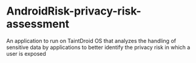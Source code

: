AndroidRisk-privacy-risk-assessment
===================================

An application to run on TaintDroid OS that analyzes the handling of sensitive data by applications to better identify the privacy risk in which a user is exposed
